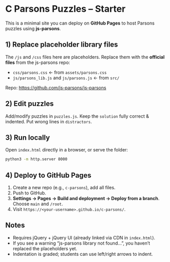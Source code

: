 # C Parsons Puzzles – Starter

This is a minimal site you can deploy on **GitHub Pages** to host Parsons puzzles using **js-parsons**.

## 1) Replace placeholder library files
The `/js` and `/css` files here are placeholders. Replace them with the **official files** from the js-parsons repo:

- `css/parsons.css`  ← from `assets/parsons.css`
- `js/parsons_lib.js` and `js/parsons.js` ← from `src/`

Repo: https://github.com/js-parsons/js-parsons

## 2) Edit puzzles
Add/modify puzzles in `puzzles.js`. Keep the `solution` fully correct & indented. Put wrong lines in `distractors`.

## 3) Run locally
Open `index.html` directly in a browser, or serve the folder:
```bash
python3 -m http.server 8000
```

## 4) Deploy to GitHub Pages
1. Create a new repo (e.g., `c-parsons`), add all files.
2. Push to GitHub.
3. **Settings → Pages → Build and deployment → Deploy from a branch**. Choose `main` and `/root`.
4. Visit `https://<your-username>.github.io/c-parsons/`.

## Notes
- Requires jQuery + jQuery UI (already linked via CDN in `index.html`).
- If you see a warning “js-parsons library not found…”, you haven’t replaced the placeholders yet.
- Indentation is graded; students can use left/right arrows to indent.
